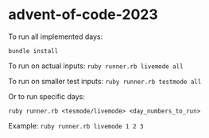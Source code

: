 # advent-of-code-2023
To run all implemented days:

`bundle install`

To run on actual inputs: `ruby runner.rb livemode all`

To run on smaller test inputs: `ruby runner.rb testmode all`

Or to run specific days:

`ruby runner.rb <tesmode/livemode> <day_numbers_to_run>`

Example:
`ruby runner.rb livemode 1 2 3`